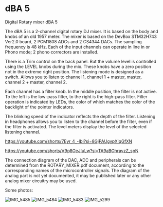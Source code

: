 # dBA 5 
 Digital Rotary mixer dBA 5

The dBA 5 is a 2-channel digital rotary DJ mixer. It is based on the body and knobs of an old 1957 meter.
The mixer is based on the DevBox STM32H743 Ver2.0 board, 2 PCM1808 ADCs and 2 CS4344 DACs. The sampling frequency is 48 kHz.
Each of the input channels can operate in line in or Phono mode; 2 phono correctors are installed.

There is a Trim control on the back panel. But the volume level is controlled using the LEVEL knobs during the mix. These knobs have a zero position not in the extreme right position. The listening mode is designed as a switch. Allows you to listen to channel 1, channel 1 + master, master, channel 2 + master, channel 2.

Each channel has a filter knob. In the middle position, the filter is not active. To the left is the low-pass filter, to the right is the high-pass filter. Filter operation is indicated by LEDs, the color of which matches the color of the backlight of the pointer indicators.

The blinking speed of the indicator reflects the depth of the filter. Listening in headphones allows you to listen to the channel before the filter, even if the filter is activated.
The level meters display the level of the selected listening channel.

https://youtube.com/shorts/7Eyr_4_-lbI?si=8GjPAUgvpXiqGfXN

https://youtube.com/shorts/V9p8OeJIuLw?si=TA9aBOhravzZ_spN

The connection diagram of the DAC, ADC and peripherals can be determined from the ROTARY_MIXER.pdf document, according to the corresponding names of the microcontroller signals. The diagram of the analog part is not yet documented, it may be published later or any other analog mixer circuitry may be used.

Some photos:


![IMG_5485](https://github.com/user-attachments/assets/c0187300-9487-4375-b4b3-9160a46f238e)
![IMG_5484](https://github.com/user-attachments/assets/1cc52c5c-462f-43cc-a9ac-b00fe452af80)
![IMG_5483](https://github.com/user-attachments/assets/792e7a94-4ec1-4c08-9f8e-9f7dce05ae30)
![IMG_5299](https://github.com/user-attachments/assets/80cd1492-dd1c-4cbf-a584-017d0b3b4e11)

